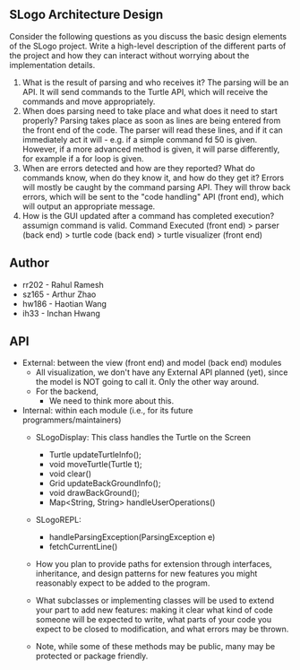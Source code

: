 SLogo Architecture Design
---
Consider the following questions as you discuss the basic design elements of the SLogo project. Write a high-level description of the different parts of the project and how they can interact without worrying about the implementation details.

1. What is the result of parsing and who receives it?
    The parsing will be an API. It will send commands to the Turtle API, which will receive the commands and move appropriately.
2. When does parsing need to take place and what does it need to start properly?
    Parsing takes place as soon as lines are being entered from the front end of the code. The parser will read these lines, and if it can immediately act it will - e.g. if a simple command fd 50 is given. However, if a more advanced method is given, it will parse differently, for example if a for loop is given.
3. When are errors detected and how are they reported?
What do commands know, when do they know it, and how do they get it?
    Errors will mostly be caught by the command parsing API. They will throw back errors, which will be sent to the "code handling" API (front end), which will output an appropriate message.
4. How is the GUI updated after a command has completed execution?
    assumign command is valid.
    Command Executed (front end) > parser (back end) > turtle code (back end) > turtle visualizer (front end)

Author
---
* rr202 - Rahul Ramesh
* sz165 - Arthur Zhao
* hw186 - Haotian Wang
* ih33  - Inchan Hwang

API
---
* External: between the view (front end) and model (back end) modules
    * All visualization, we don't have any External API planned (yet), since the model is NOT going to call it. Only the other way around.
    * For the backend,
        * We need to think more about this.
* Internal: within each module (i.e., for its future programmers/maintainers)
    * SLogoDisplay: This class handles the Turtle on the Screen
        * Turtle updateTurtleInfo();
        * void moveTurtle(Turtle t);
        * void clear()
        * Grid updateBackGroundInfo();
        * void drawBackGround();
        * Map<String, String> handleUserOperations()

    * SLogoREPL:
        * handleParsingException(ParsingException e)
        * fetchCurrentLine()
    * How you plan to provide paths for extension through interfaces, inheritance, and design patterns for new features you might reasonably expect to be added to the program.
    * What subclasses or implementing classes will be used to extend your part to add new features: making it clear what kind of code someone will be expected to write, what parts of your code you expect to be closed to modification, and what errors may be thrown.
    * Note, while some of these methods may be public, many may be protected or package friendly.